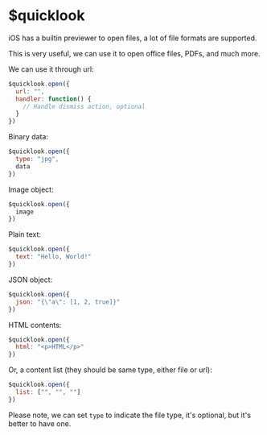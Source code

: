# $quicklook

iOS has a builtin previewer to open files, a lot of file formats are supported.

This is very useful, we can use it to open office files, PDFs, and much more.

We can use it through url:

```js
$quicklook.open({
  url: "",
  handler: function() {
    // Handle dismiss action, optional
  }
})
```

Binary data:

```js
$quicklook.open({
  type: "jpg",
  data
})
```

Image object:

```js
$quicklook.open({
  image
})
```

Plain text:

```js
$quicklook.open({
  text: "Hello, World!"
})
```

JSON object:

```js
$quicklook.open({
  json: "{\"a\": [1, 2, true]}"
})
```

HTML contents:

```js
$quicklook.open({
  html: "<p>HTML</p>"
})
```

Or, a content list (they should be same type, either file or url):

```js
$quicklook.open({
  list: ["", "", ""]
})
```

Please note, we can set `type` to indicate the file type, it's optional, but it's better to have one.